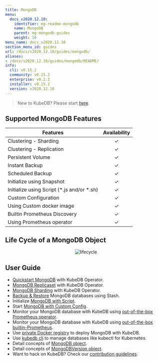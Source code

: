 ```yaml
---
title: MongoDB
menu:
  docs_v2020.12.10:
    identifier: mg-readme-mongodb
    name: MongoDB
    parent: mg-mongodb-guides
    weight: 10
menu_name: docs_v2020.12.10
section_menu_id: guides
url: /docs/v2020.12.10/guides/mongodb/
aliases:
- /docs/v2020.12.10/guides/mongodb/README/
info:
  cli: v0.15.2
  community: v0.15.2
  enterprise: v0.2.2
  installer: v0.15.2
  version: v2020.12.10
---
```


> New to KubeDB? Please start [here](/docs/v2020.12.10/README).

## Supported MongoDB Features

| Features                                     | Availability |
| -------------------------------------------- | :----------: |
| Clustering - Sharding                        |   &#10003;   |
| Clustering - Replication                     |   &#10003;   |
| Persistent Volume                            |   &#10003;   |
| Instant Backup                               |   &#10003;   |
| Scheduled Backup                             |   &#10003;   |
| Initialize using Snapshot                    |   &#10003;   |
| Initialize using Script (\*.js and/or \*.sh) |   &#10003;   |
| Custom Configuration                         |   &#10003;   |
| Using Custom docker image                    |   &#10003;   |
| Builtin Prometheus Discovery                 |   &#10003;   |
| Using Prometheus operator                    |   &#10003;   |

## Life Cycle of a MongoDB Object

<p align="center">
  <img alt="lifecycle"  src="/docs/v2020.12.10/images/mongodb/mgo-lifecycle.png">
</p>

## User Guide

- [Quickstart MongoDB](/docs/v2020.12.10/guides/mongodb/quickstart/quickstart) with KubeDB Operator.
- [MongoDB Replicaset](/docs/v2020.12.10/guides/mongodb/clustering/replicaset) with KubeDB Operator.
- [MongoDB Sharding](/docs/v2020.12.10/guides/mongodb/clustering/sharding) with KubeDB Operator.
- [Backup & Restore](/docs/v2020.12.10/guides/mongodb/backup/stash) MongoDB databases using Stash.
- Initialize [MongoDB with Script](/docs/v2020.12.10/guides/mongodb/initialization/using-script).
- Start [MongoDB with Custom Config](/docs/v2020.12.10/guides/mongodb/configuration/using-config-file).
- Monitor your MongoDB database with KubeDB using [out-of-the-box Prometheus operator](/docs/v2020.12.10/guides/mongodb/monitoring/using-prometheus-operator).
- Monitor your MongoDB database with KubeDB using [out-of-the-box builtin-Prometheus](/docs/v2020.12.10/guides/mongodb/monitoring/using-builtin-prometheus).
- Use [private Docker registry](/docs/v2020.12.10/guides/mongodb/private-registry/using-private-registry) to deploy MongoDB with KubeDB.
- Use [kubedb cli](/docs/v2020.12.10/guides/mongodb/cli/cli) to manage databases like kubectl for Kubernetes.
- Detail concepts of [MongoDB object](/docs/v2020.12.10/guides/mongodb/concepts/mongodb).
- Detail concepts of [MongoDBVersion object](/docs/v2020.12.10/guides/mongodb/concepts/catalog).
- Want to hack on KubeDB? Check our [contribution guidelines](/docs/v2020.12.10/CONTRIBUTING).
